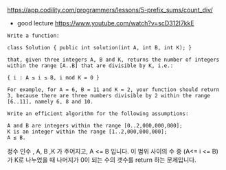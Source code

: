 https://app.codility.com/programmers/lessons/5-prefix_sums/count_div/

* good lecture https://www.youtube.com/watch?v=scD312I7kkE
```
Write a function:

class Solution { public int solution(int A, int B, int K); }

that, given three integers A, B and K, returns the number of integers within the range [A..B] that are divisible by K, i.e.:

{ i : A ≤ i ≤ B, i mod K = 0 }

For example, for A = 6, B = 11 and K = 2, your function should return 3, because there are three numbers divisible by 2 within the range [6..11], namely 6, 8 and 10.

Write an efficient algorithm for the following assumptions:

A and B are integers within the range [0..2,000,000,000];
K is an integer within the range [1..2,000,000,000];
A ≤ B.
```

정수 인수 , A, B ,K 가 주어지고, A <= B 입니다.  이 범위 사이의 수 중 (A<= i <= B) 가 K로 나누었을 때 나머지가 0이 되는 수의 갯수를 return 하는 문제입니다.
